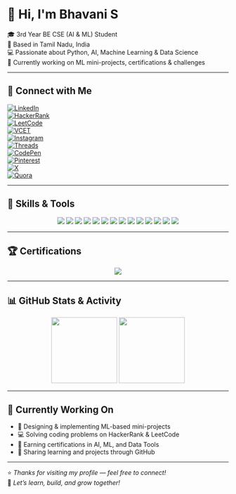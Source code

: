 # 👋 Hi, I'm Bhavani S

🎓 3rd Year BE CSE (AI & ML) Student  
📍 Based in Tamil Nadu, India  
💻 Passionate about Python, AI, Machine Learning & Data Science  
🌱 Currently working on ML mini-projects, certifications & challenges

---

## 🔗 Connect with Me

[![LinkedIn](https://img.shields.io/badge/LinkedIn-blue?style=for-the-badge&logo=linkedin)](https://www.linkedin.com/in/s-bhavani-5a2a26290)  
[![HackerRank](https://img.shields.io/badge/HackerRank-2EC866?style=for-the-badge&logo=hackerrank)](https://www.hackerrank.com/profile/bhavanisubraman3)  
[![LeetCode](https://img.shields.io/badge/LeetCode-FFA116?style=for-the-badge&logo=leetcode&logoColor=white)](https://leetcode.com/bhavanisubraman3)  
[![VCET](https://img.shields.io/badge/VCET-Profile-orange?style=for-the-badge)](https://vcet481.examly.io/profile)  
[![Instagram](https://img.shields.io/badge/Instagram-E4405F?style=for-the-badge&logo=instagram&logoColor=white)](https://www.instagram.com/bhavanisubramani49?igsh=cWxjYmp0YTBscng=)  
[![Threads](https://img.shields.io/badge/Threads-000000?style=for-the-badge&logo=threads&logoColor=white)](https://www.threads.net/@bhavanisubramani49)  
[![CodePen](https://img.shields.io/badge/CodePen-black?style=for-the-badge&logo=codepen&logoColor=white)](https://codepen.io/BhavaniSubramanian26)  
[![Pinterest](https://img.shields.io/badge/Pinterest-E60023?style=for-the-badge&logo=pinterest&logoColor=white)](https://pin.it/3L1bHMYYF)  
[![X](https://img.shields.io/badge/X-black?style=for-the-badge&logo=twitter&logoColor=white)](https://x.com/BhavaniS49?t=RsmqH3r7-7gUfTCOZMObfg&s=08)  
[![Quora](https://img.shields.io/badge/Quora-B92B27?style=for-the-badge&logo=quora&logoColor=white)](https://www.quora.com/profile/Bhavani-Subramani-2006)

---

## 🧠 Skills & Tools

<p align="center">
  <img src="https://img.shields.io/badge/Python-3776AB?style=for-the-badge&logo=python&logoColor=white"/>
  <img src="https://img.shields.io/badge/C-00599C?style=for-the-badge&logo=c&logoColor=white"/>
  <img src="https://img.shields.io/badge/Java-ED8B00?style=for-the-badge&logo=java&logoColor=white"/>
  <img src="https://img.shields.io/badge/SQL-005CDA?style=for-the-badge&logo=postgresql&logoColor=white"/>
  <img src="https://img.shields.io/badge/NumPy-013243?style=for-the-badge&logo=numpy&logoColor=white"/>
  <img src="https://img.shields.io/badge/Pandas-150458?style=for-the-badge&logo=pandas&logoColor=white"/>
  <img src="https://img.shields.io/badge/Scikit--Learn-F7931E?style=for-the-badge&logo=scikit-learn&logoColor=white"/>
  <img src="https://img.shields.io/badge/OpenCV-5C3EE8?style=for-the-badge&logo=opencv&logoColor=white"/>
  <img src="https://img.shields.io/badge/MediaPipe-0052BB?style=for-the-badge"/>
  <img src="https://img.shields.io/badge/Jupyter-F37626?style=for-the-badge&logo=jupyter&logoColor=white"/>
  <img src="https://img.shields.io/badge/SQLite-003B57?style=for-the-badge&logo=sqlite&logoColor=white"/>
  <img src="https://img.shields.io/badge/Git-F05032?style=for-the-badge&logo=git&logoColor=white"/>
  <img src="https://img.shields.io/badge/GitHub-181717?style=for-the-badge&logo=github&logoColor=white"/>
  <img src="https://img.shields.io/badge/VS%20Code-007ACC?style=for-the-badge&logo=visual-studio-code&logoColor=white"/>
</p>

---

## 🏆 Certifications

<p align="center">
  <img src="https://img.shields.io/badge/LinkedIn-Certified--MongoDB-green?style=for-the-badge&logo=linkedin&logoColor=white"/>
  <!-- You can add more certification badges like this -->
</p>

---

## 📊 GitHub Stats & Activity

<p align="center">
  <img src="https://github-readme-stats.vercel.app/api?username=Bhavanisubramani49&show_icons=true&theme=dark&border_radius=10" height="150"/>
  <img src="https://github-readme-activity-graph.vercel.app/graph?username=Bhavanisubramani49&theme=react-dark&hide_border=true" height="150"/>
</p>

---

## 🚀 Currently Working On

- 🤖 Designing & implementing ML-based mini-projects  
- 💻 Solving coding problems on HackerRank & LeetCode  
- 🧠 Earning certifications in AI, ML, and Data Tools  
- 📝 Sharing learning and projects through GitHub

---

⭐ *Thanks for visiting my profile — feel free to connect!*  
🌟 *Let’s learn, build, and grow together!*
